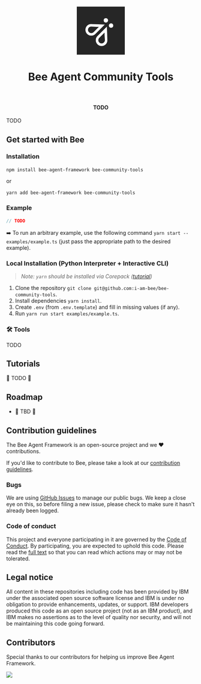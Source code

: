 <p align="center">
    <img src="./docs/assets/Bee_Dark.svg" height="128">
    <h1 align="center">Bee Agent Community Tools</h1>
</p>

<p align="center">
  <a aria-label="Join the community on GitHub" href="https://github.com/i-am-bee/bee-community-tools/discussions">
    <img alt="" src="https://img.shields.io/badge/Join%20the%20community-blueviolet.svg?style=for-the-badge&labelColor=000000&label=Bee">
  </a>
  <h4 align="center">TODO</h4>
</p>

TODO

## Get started with Bee

### Installation

```shell
npm install bee-agent-framework bee-community-tools
```

or

```shell
yarn add bee-agent-framework bee-community-tools
```

### Example

```typescript
// TODO
```

➡️ To run an arbitrary example, use the following command `yarn start -- examples/example.ts` (just pass the appropriate path to the desired example).

### Local Installation (Python Interpreter + Interactive CLI)

> _Note: `yarn` should be installed via Corepack ([tutorial](https://yarnpkg.com/corepack))_

1. Clone the repository `git clone git@github.com:i-am-bee/bee-community-tools`.
2. Install dependencies `yarn install`.
3. Create `.env` (from `.env.template`) and fill in missing values (if any).
4. Run `yarn run start examples/example.ts`.

### 🛠️ Tools

TODO

## Tutorials

🚧 TODO 🚧

## Roadmap

- 🚧 TBD 🚧

## Contribution guidelines

The Bee Agent Framework is an open-source project and we ❤️ contributions.

If you'd like to contribute to Bee, please take a look at our [contribution guidelines](./CONTRIBUTING.md).

### Bugs

We are using [GitHub Issues](https://github.com/i-am-bee/bee-agent-framework/issues) to manage our public bugs. We keep a close eye on this, so before filing a new issue, please check to make sure it hasn't already been logged.

### Code of conduct

This project and everyone participating in it are governed by the [Code of Conduct](./CODE_OF_CONDUCT.md). By participating, you are expected to uphold this code. Please read the [full text](./CODE_OF_CONDUCT.md) so that you can read which actions may or may not be tolerated.

## Legal notice

All content in these repositories including code has been provided by IBM under the associated open source software license and IBM is under no obligation to provide enhancements, updates, or support. IBM developers produced this code as an open source project (not as an IBM product), and IBM makes no assertions as to the level of quality nor security, and will not be maintaining this code going forward.

## Contributors

Special thanks to our contributors for helping us improve Bee Agent Framework.

<a href="https://github.com/i-am-bee/bee-community-tools/graphs/contributors">
  <img src="https://contrib.rocks/image?repo=i-am-bee/bee-community-tools" />
</a>

